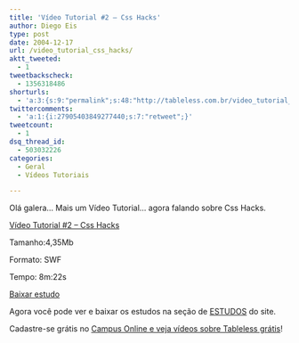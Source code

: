 ```yaml
---
title: 'Vídeo Tutorial #2 – Css Hacks'
author: Diego Eis
type: post
date: 2004-12-17
url: /video_tutorial_css_hacks/
aktt_tweeted:
  - 1
tweetbackscheck:
  - 1356318486
shorturls:
  - 'a:3:{s:9:"permalink";s:48:"http://tableless.com.br/video_tutorial_css_hacks";s:7:"tinyurl";s:26:"http://tinyurl.com/42o4tjr";s:4:"isgd";s:19:"http://is.gd/DQzDvU";}'
twittercomments:
  - 'a:1:{i:27905403849277440;s:7:"retweet";}'
tweetcount:
  - 1
dsq_thread_id:
  - 503032226
categories:
  - Geral
  - Vídeos Tutoriais

---
```

Olá galera&#8230; Mais um Vídeo Tutorial&#8230; agora falando sobre Css Hacks.
              
[Vídeo Tutorial #2 &#8211; Css Hacks][1]
              
Tamanho:4,35Mb
              
Formato: SWF
              
Tempo: 8m:22s
              
[Baixar estudo][2] 

Agora você pode ver e baixar os estudos na seção de [ESTUDOS][3] do site. 

Cadastre-se grátis no [Campus Online e veja vídeos sobre Tableless grátis][4]!

 [1]: http://tableless.com.br/videotutorial/videotutorial2/
 [2]: http://tableless.com.br/videotutorial/videotutorial2/videotutorial2.zip
 [3]: http://tableless.com.br/estudo.asp
 [4]: http://campus.visie.com.br